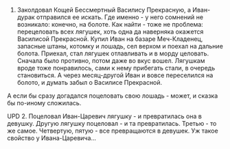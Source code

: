   1.   Заколдовал Кощей Бессмертный Василису Прекрасную, а Иван-дурак отправился ее искать.
Где именно - у него сомнений не возникало: конечно, на болоте.
Как найти - тоже не проблема: перецеловать всех лягушек, хоть одна да наверняка окажется Василисой Прекрасной.
Купил Иван на базаре Меч-Кладенец, запасные штаны, котомку и лошадь, сел верхом и поехал на дальние болота.
Приехал, стал лягушек отлавливать и в морду целовать.
Сначала было противно, потом даже во вкус вошел.
Лягушкам вроде тоже понравилось, сами к нему прибегать стали, в очередь становиться.
А через месяц-другой Иван и вовсе переселился на болото, и думать забыл о Василисе Прекрасной.

А если бы сразу догадался поцеловать свою лошадь - может, и сказка бы по-иному сложилась.


UPD
2.   Поцеловал Иван-Царевич лягушку - и превратилась она в девушку. Другую лягушку поцеловал - и та превратилась. Третью - то же самое. Четвертую, пятую - все превращаются в девушек.
Уж такое свойство у Ивана-Царевича...    